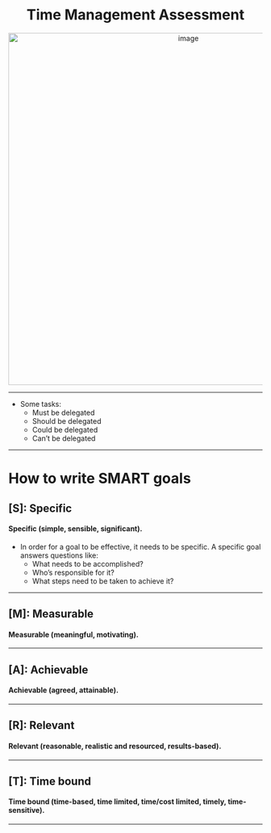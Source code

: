 <div align="center">
  
# Time Management Assessment

<img width="698" alt="image" src="https://user-images.githubusercontent.com/51442719/168650250-293419ad-321d-475b-82c9-74dee2a263cd.png">

</div>
  
---

- Some tasks:
  - Must be delegated
  - Should be delegated
  - Could be delegated
  - Can’t be delegated

---

# How to write SMART goals

## [S]: Specific
#### Specific (simple, sensible, significant).
- In order for a goal to be effective, it needs to be specific. A specific goal answers questions like:
  - What needs to be accomplished?
  - Who’s responsible for it?
  - What steps need to be taken to achieve it?

---

## [M]: Measurable
#### Measurable (meaningful, motivating).

---

## [A]: Achievable
#### Achievable (agreed, attainable).

---

## [R]: Relevant 
#### Relevant (reasonable, realistic and resourced, results-based).

---

## [T]: Time bound
#### Time bound (time-based, time limited, time/cost limited, timely, time-sensitive).

---

